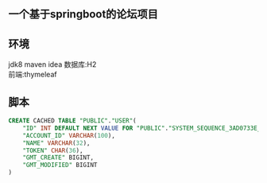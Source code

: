 ## 一个基于springboot的论坛项目

## 环境
jdk8
maven
idea
数据库:H2  
前端:thymeleaf

## 脚本
```sql
CREATE CACHED TABLE "PUBLIC"."USER"(
    "ID" INT DEFAULT NEXT VALUE FOR "PUBLIC"."SYSTEM_SEQUENCE_3AD0733E_173A_491B_9E33_A8FEC8E8E5F3" NOT NULL NULL_TO_DEFAULT SEQUENCE "PUBLIC"."SYSTEM_SEQUENCE_3AD0733E_173A_491B_9E33_A8FEC8E8E5F3",
    "ACCOUNT_ID" VARCHAR(100),
    "NAME" VARCHAR(32),
    "TOKEN" CHAR(36),
    "GMT_CREATE" BIGINT,
    "GMT_MODIFIED" BIGINT
)


```